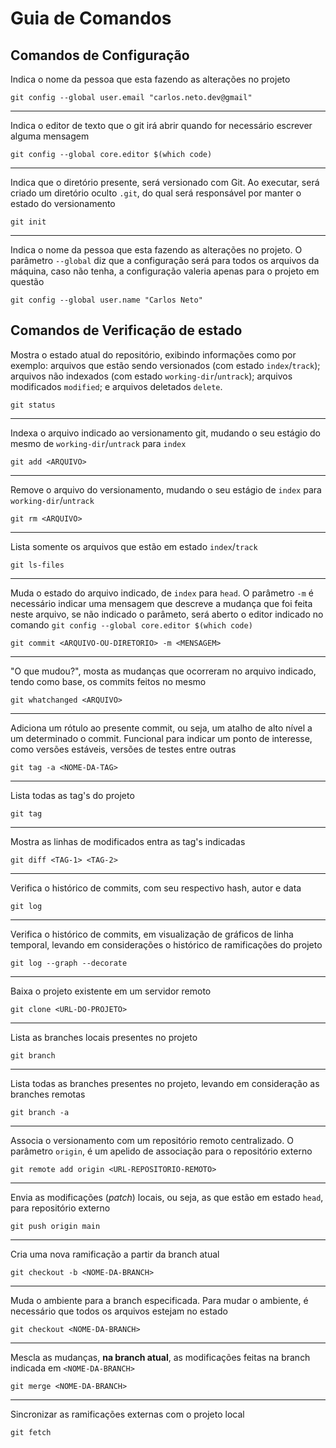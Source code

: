 # Guia de Comandos

## Comandos de Configuração 

Indica o nome da pessoa que esta fazendo as alterações no projeto

```console
git config --global user.email "carlos.neto.dev@gmail" 
```

---

Indica o editor de texto que o git irá abrir quando for necessário escrever alguma mensagem  

```console
git config --global core.editor $(which code)
```

---

Indica que o diretório presente, será versionado com Git. Ao executar, será criado um diretório oculto `.git`, do qual será responsável por manter o estado do versionamento

```console
git init                                                
```

---

Indica o nome da pessoa que esta fazendo as alterações no projeto. O parâmetro `--global` diz que a configuração será para todos os arquivos da máquina, caso não tenha, a configuração valeria apenas para o projeto em questão 

```console
git config --global user.name "Carlos Neto"             
```

## Comandos de Verificação de estado 


Mostra o estado atual do repositório, exibindo informações como por exemplo: arquivos que estão sendo versionados (com estado `index`/`track`); arquivos não indexados (com estado `working-dir`/`untrack`); arquivos modificados `modified`; e arquivos deletados `delete`.

```console
git status	                                            
```

---

Indexa o arquivo indicado ao versionamento git, mudando o seu estágio do mesmo de `working-dir`/`untrack` para `index`

```console
git add <ARQUIVO>       	                            
```

---

Remove o arquivo do versionamento, mudando o seu estágio de `index` para `working-dir`/`untrack`

```console
git rm <ARQUIVO>                                        
```

---

Lista somente os arquivos que estão em estado `index`/`track`

```console
git ls-files	                                        
```

---

Muda o estado do arquivo indicado, de `index` para `head`. O parâmetro `-m` é necessário indicar uma mensagem que descreve a mudança que foi feita neste arquivo, se não indicado o parâmeto, será aberto o editor indicado no comando `git config --global core.editor $(which code)`

```console
git commit <ARQUIVO-OU-DIRETORIO> -m <MENSAGEM>         
```

---

"O que mudou?", mosta as mudanças que ocorreram no arquivo indicado, tendo como base, os commits feitos no mesmo

```console
git whatchanged <ARQUIVO>	                            
```

---

Adiciona um rótulo ao presente commit, ou seja, um atalho de alto nível a um determinado o commit. Funcional para indicar um ponto de interesse, como versões estáveis, versões de testes entre outras  

```console
git tag -a <NOME-DA-TAG>                                
```

---

Lista todas as tag's do projeto

```console
git tag		                                            
```

---

Mostra as linhas de modificados entra as tag's indicadas

```console
git diff <TAG-1> <TAG-2>                                
```

---

Verifica o histórico de commits, com seu respectivo hash, autor e data   

```console
git log                                                 
```

---

Verifica o histórico de commits, em visualização de gráficos de linha temporal, levando em considerações o histórico de ramificações do projeto 

```console
git log --graph --decorate                              
```

---

Baixa o projeto existente em um servidor remoto

```console
git clone <URL-DO-PROJETO>                              
```

---

Lista as branches locais presentes no projeto

```console
git branch                                              
```

---

Lista todas as branches presentes no projeto, levando em consideração as branches remotas

```console
git branch -a                                           
```

---

Associa o versionamento com um repositório remoto centralizado. O parâmetro `origin`, é um apelido de associação para o repositório externo

```console
git remote add origin <URL-REPOSITORIO-REMOTO>          
```

---

Envia as modificações (*patch*) locais, ou seja, as que estão em estado `head`, para repositório externo

```console
git push origin main                                    
```

---

Cria uma nova ramificação a partir da branch atual

```console
git checkout -b <NOME-DA-BRANCH>                        
```

---

Muda o ambiente para a branch especificada. Para mudar o ambiente, é necessário que todos os arquivos estejam no estado 

```console
git checkout <NOME-DA-BRANCH>                           
```

---

Mescla as mudanças, **na branch atual**, as modificações feitas na branch indicada em `<NOME-DA-BRANCH>`

```console
git merge <NOME-DA-BRANCH>                              
```

---

Sincronizar as ramificações externas com o projeto local

```console
git fetch                                               
```
